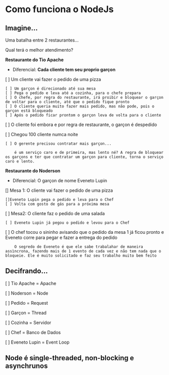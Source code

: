 # Como funciona o NodeJs

## Imagine...
Uma batalha entre 2 restaurantes...

Qual terá o melhor atendimento?

**Restaurante do Tio Apache**
- Diferencial: **Cada cliente tem seu proprio garçon**

[ ] Um cliente vai fazer o pedido de uma pizza
    
    [ ] Um garçon é direcionado até sua mesa
    [ ] Pega o pedido e leva até a cozinha, para o chefe prepara
    [ ] O chefe, por regra do restaurante, irá proibir e bloquear o garçon de voltar para o cliente, até que o pedido fique pronto
    [ ] O cliente queria muito fazer mais pedido, mas não pode, pois o garçon está bloqueado
    [ ] Após o pedido ficar prontom o garçon leva de volta para o cliente
[ ] O cliente foi embora e por regra de restaurante, o garçon é despedido

[ ] Chegou 100 cliente numca noite
    
    [ ] O gerente precisou contratar mais garçon...

```     
    é um serviço caro e de primeira, mas lento né? A regra de bloquear os garçons e ter que contratar um garçon para cliente, torna o serviço caro e lento.

```

**Restaurante do Noderson**
- Diferencial: O garçon de nome Eveneto Lupin

[] Mesa 1: O cliente vai fazer o pedido de uma pizza

    []Eveneto Lupin pega o pedido e leva para o Chef
    [ ] Volta com gosto de gás para a próxima mesa
[ ] Mesa2: O cliente faz o pedido de uma salada

    [ ] Eveneto Lupin já pegou o pedido e levou para o Chef
[ ] O chef tocou o sininho avisando que o pedido da mesa 1 já ficou pronto e Eveneto corre para pegar e fazer a entrega do pedido

```
    O segredo de Eveneto é que ele sabe trabalahar de maneira assìncrona, fazendo mais de 1 evento de cada vez e não tem nada que o bloqueie. Ele é muito solicitado e faz seu trabalho muito bem feito
```


## Decifrando...

[ ] Tio Apache = Apache

[ ] Noderson = Node 

[ ] Pedido = Request

[ ] Garçon = Thread

[ ] Cozinha = Servidor

[ ] Chef = Banco de Dados

[ ] Eveneto Lupin = Event Loop

## Node é single-threaded, non-blocking e asynchrunos